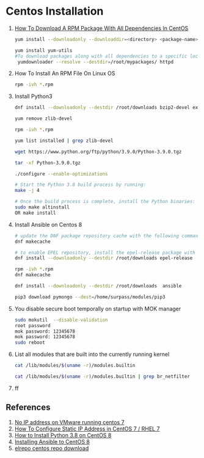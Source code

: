 # Centos Installation

1. [How To Download A RPM Package With All Dependencies In CentOS](https://ostechnix.com/download-rpm-package-dependencies-centos/)
    ```bash
    yum install --downloadonly --downloaddir=<directory> <package-name>

    yum install yum-utils
    #To download packages along with all dependencies to a specific location, use --destdir option:
     yumdownloader --resolve --destdir=/root/mypackages/ httpd
    ```
2. How To Install An RPM File On Linux OS
    ```bash
    rpm -ivh *.rpm
    ```
3. Install Python3
   ```bash
   dnf install --downloadonly --destdir /root/downloads bzip2-devel expat-devel gdbm-devel ncurses-devel openssl-devel readline-devel wget sqlite-devel tk-devel xz-devel zlib-devel libffi-devel vim make

   yum remove zlib-devel

   rpm -ivh *.rpm

   yum list installed | grep zlib-devel

   wget https://www.python.org/ftp/python/3.9.0/Python-3.9.0.tgz

   tar -xf Python-3.9.0.tgz

   ./configure --enable-optimizations

   # Start the Python 3.8 build process by running:
   make -j 4

   # Once the build process is complete, install the Python binaries:
   sudo make altinstall
   OR make install
   ```
4. Install Ansible on Centos 8
    ```bash
    # update the DNF package repository cache with the following command:
    dnf makecache

    # to enable EPEL repository, install the epel-release package with the following command:
    dnf install --downloadonly --destdir /root/downloads epel-release

    rpm -ivh *.rpm
    dnf makecache

    dnf install --downloadonly --destdir /root/downloads  ansible

    pip3 download pymongo --dest=/home/surpass/modules/pip3
    ```
5. You disable secure boot temporally on startup with MOK manager
    ```bash
    sudo mokutil  --disable-validation
    root password
    mok password: 12345678
    mok password: 12345678
    sudo reboot
    ```
6.  List all modules that are built into the currently running kernel
    ```bash
    cat /lib/modules/$(uname -r)/modules.builtin

    cat /lib/modules/$(uname -r)/modules.builtin | grep br_netfilter
    ```
7.  ff


## References
1. [No IP address on VMware running centos 7](https://unix.stackexchange.com/questions/206217/no-ip-address-on-vmware-running-centos-7)
2. [How To Configure Static IP Address in CentOS 7 / RHEL 7](https://www.itzgeek.com/how-tos/linux/centos-how-tos/how-to-configure-static-ip-address-in-centos-7-rhel-7-fedora-26.html)
3. [How to Install Python 3.8 on CentOS 8](https://linuxize.com/post/how-to-install-python-3-8-on-centos-8/)
4. [Installing Ansible to CentOS 8](https://medium.com/@akingsukh/installing-ansible-to-centos-8-bee36ab9d279)
5. [elrepo centos repo download](https://elrepo.org/linux/kernel)